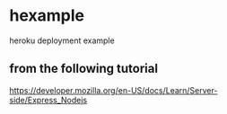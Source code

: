 # hexample
heroku deployment example
## from the following tutorial
https://developer.mozilla.org/en-US/docs/Learn/Server-side/Express_Nodejs
